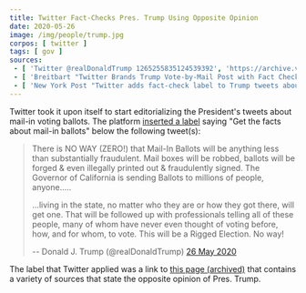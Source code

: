 ```yaml
---
title: Twitter Fact-Checks Pres. Trump Using Opposite Opinion
date: 2020-05-26
image: /img/people/trump.jpg
corpos: [ twitter ]
tags: [ gov ]
sources:
 - [ 'Twitter @realDonaldTrump 1265255835124539392', 'https://archive.vn/NtbND' ]
 - [ 'Breitbart "Twitter Brands Trump Vote-by-Mail Post with Fact Check, Citing CNN" by Allum Bokhari (26 May 2020)', 'https://archive.vn/ekOnH' ]
 - [ 'New York Post "Twitter adds fact-check label to Trump tweets about mail-in voting" by Ebony Bowden (26 May 2020)', 'https://archive.vn/qQKv1' ]
---
```


Twitter took it upon itself to start editorializing the President's tweets
about mail-in voting ballots. The platform [inserted a
label](https://archive.vn/NtbND) saying "Get the facts about mail-in ballots"
below the following tweet(s):

> There is NO WAY (ZERO!) that Mail-In Ballots will be anything less than
> substantially fraudulent. Mail boxes will be robbed, ballots will be forged &
> even illegally printed out & fraudulently signed. The Governor of California
> is sending Ballots to millions of people, anyone.....
>
> ...living in the state, no matter who they are or how they got there, will get
> one. That will be followed up with professionals telling all of these people,
> many of whom have never even thought of voting before, how, and for whom, to
> vote. This will be a Rigged Election. No way!
>
> -- Donald J. Trump (@realDonaldTrump) [26 May 2020](https://archive.vn/NtbND)

The label that Twitter applied was a link to [this page
(archived)](https://archive.vn/bzORG) that contains a variety of sources that
state the opposite opinion of Pres. Trump.
